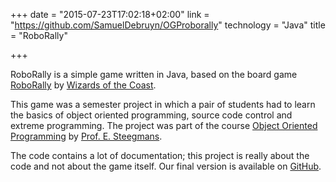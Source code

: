 +++
date = "2015-07-23T17:02:18+02:00"
link = "https://github.com/SamuelDebruyn/OGProborally"
technology = "Java"
title = "RoboRally"

+++

RoboRally is a simple game written in Java, based on the board game [RoboRally](https://en.wikipedia.org/wiki/RoboRally) by [Wizards of the Coast](http://company.wizards.com/).

This game was a semester project in which a pair of students had to learn the basics of object oriented programming, source code control and extreme programming. The project was part of the course [Object Oriented Programming](https://onderwijsaanbod.kuleuven.be/syllabi/n/H01P1AN.htm#activetab=doelstellingen_idp2111760) by [Prof. E. Steegmans](https://distrinet.cs.kuleuven.be/people/eric).

The code contains a lot of documentation; this project is really about the code and not about the game itself. Our final version is available on [GitHub](https://github.com/SamuelDebruyn/OGProborally).